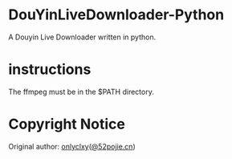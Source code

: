 # DouYinLiveDownloader-Python
 A Douyin Live Downloader written in python.
 
# instructions
The ffmpeg must be in the $PATH directory.

# Copyright Notice
Original author: [onlyclxy](https://www.52pojie.cn/home.php?uid=1533980)([@52pojie.cn](https://www.52pojie.cn/thread-1439751-1-1.html))

